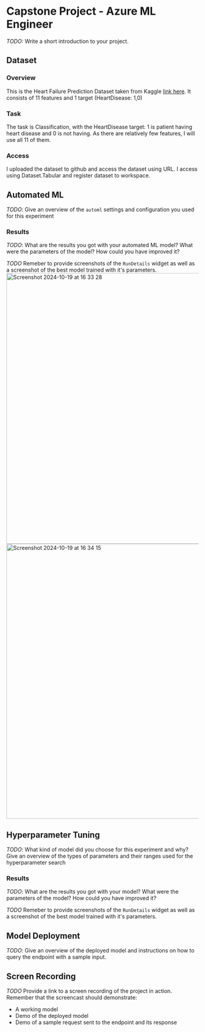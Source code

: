 
# Capstone Project - Azure ML Engineer

*TODO:* Write a short introduction to your project.

## Dataset

### Overview
This is the Heart Failure Prediction Dataset taken from Kaggle [link here](https://www.kaggle.com/datasets/fedesoriano/heart-failure-prediction). It consists of 11 features and 1 target (HeartDisease: 1,0)

### Task
The task is Classification, with the HeartDisease target: 1 is patient having heart disease and 0 is not having. As there are relatively few features, I will use all 11 of them.

### Access
I uploaded the dataset to github and access the dataset using URL. I access using Dataset.Tabular and register dataset to workspace.

## Automated ML
*TODO*: Give an overview of the `automl` settings and configuration you used for this experiment

### Results
*TODO*: What are the results you got with your automated ML model? What were the parameters of the model? How could you have improved it?

*TODO* Remeber to provide screenshots of the `RunDetails` widget as well as a screenshot of the best model trained with it's parameters.
<img width="708" alt="Screenshot 2024-10-19 at 16 33 28" src="https://github.com/user-attachments/assets/a6c69819-fd14-43c2-813b-3e86b7595780">
<img width="719" alt="Screenshot 2024-10-19 at 16 34 15" src="https://github.com/user-attachments/assets/1075ce7b-19d2-418a-b191-8bd01491faa4">

## Hyperparameter Tuning
*TODO*: What kind of model did you choose for this experiment and why? Give an overview of the types of parameters and their ranges used for the hyperparameter search


### Results
*TODO*: What are the results you got with your model? What were the parameters of the model? How could you have improved it?

*TODO* Remeber to provide screenshots of the `RunDetails` widget as well as a screenshot of the best model trained with it's parameters.

## Model Deployment
*TODO*: Give an overview of the deployed model and instructions on how to query the endpoint with a sample input.

## Screen Recording
*TODO* Provide a link to a screen recording of the project in action. Remember that the screencast should demonstrate:
- A working model
- Demo of the deployed  model
- Demo of a sample request sent to the endpoint and its response
